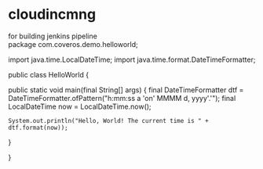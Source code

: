 # cloudincmng
for building jenkins pipeline  
package com.coveros.demo.helloworld;

import java.time.LocalDateTime;
import java.time.format.DateTimeFormatter;

public class HelloWorld {

  public static void main(final String[] args) {
    final DateTimeFormatter dtf = DateTimeFormatter.ofPattern("h:mm:ss a 'on' MMMM d, yyyy'.'");
    final LocalDateTime now = LocalDateTime.now();

    System.out.println("Hello, World! The current time is " + dtf.format(now));
  }

}
